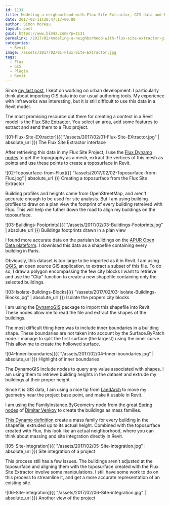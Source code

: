 ```yaml
---
id: 1131
title: Modeling a neighborhood with Flux Site Extractor, GIS data and Revit
date: 2017-02-11T20:47:17+00:00
author: Simon Moreau
layout: post
guid: https://www.bim42.com/?p=1131
permalink: /2017/02/modeling-a-neighborhood-with-flux-site-extractor-gis-data-and-revit/
categories:
  - Revit
image: /assets/2017/02/01-Flux-Site-EXtractor.jpg
tags:
  - Flux
  - GIS
  - Plugin
  - Revit
---
```

Since [my last post](https://www.bim42.com/2017/01/modeling-paris-with-infraworks/), I kept on working on urban development. I particularly think about importing GIS data into our usual authoring tools. My experience with Infraworks was interesting, but it is still difficult to use this data in a Revit model.

The most promising resource out there for creating a context in a Revit model is the [Flux Site Extractor](https://labs.flux.io/extractor/). You select an area, add some features to extract and send them to a Flux project.

![01-Flux-Site-EXtractor]({{ "/assets/2017/02/01-Flux-Site-EXtractor.jpg" | absolute_url }})
The Flux Site Extractor interface

After retrieving this data in my Flux Site Project, I use the [Flux Dynamo nodes](https://drive.google.com/file/d/0B_fvbfIWQ5JJMTVLbUtxUGxfZ2M/view?usp=sharing&resourcekey=0-LuPiAcnDmuqftKy26eqXGw) to get the topography as a mesh, extract the vertices of this mesh as points and use these points to create a toposurface in Revit.

![02-Toposurface-from-Flux]({{ "/assets/2017/02/02-Toposurface-from-Flux.jpg" | absolute_url }})
Creating a toposurface from the Flux Site Extractor

Building profiles and heights came from OpenStreetMap, and aren't accurate enough to be used for site analysis. But I am using building profiles to draw on a plan view the footprint of every building retreived with Flux. This will help me futher down the road to align my buildings on the toposurface.

![03-Buildings-Footprints]({{ "/assets/2017/02/03-Buildings-Footprints.jpg" | absolute_url }})
Buildings footprints drawn in a plan view

I found more accurate data on the parisian buildings on the [APUR Open Data plateform](http://cassini-apur.opendata.arcgis.com/). I download this data as a shapefile containing every building in Paris.

Obviously, this dataset is too large to be imported as it in Revit. I am using [QGIS](http://www.qgis.org/en/site/), an open source GIS application, to extract a subset of this file. To do so, I draw a polygon encompassing the few city blocks I want to retrieve and use the "Clip" function to create a new shapefile containing only the selected buildings.

![03-Isolate-Buildings-Blocks]({{ "/assets/2017/02/03-Isolate-Buildings-Blocks.jpg" | absolute_url }})
Isolate the propers city blocks

I am using the [DynamoGIS](https://github.com/sharadkjaiswal/DynamoGIS) package to import this shapefile into Revit. These nodes allow me to read the file and extract the shapes of the buildings.

The most difficult thing here was to include inner boundaries in a building shape. These boundaries are not taken into account by the Surface.ByPatch node. I manage to split the first surface (the largest) using the inner curve. This allow me to create the hollowed surface.

![04-Inner-boundaries]({{ "/assets/2017/02/04-Inner-boundaries.jpg" | absolute_url }})
Highlight of inner boundaries

The DynamoGIS include nodes to query any value associated with shapes. I am using them to retrieve building heights in the dataset and extrude my buildings at their proper height.

Since it is GIS data, I am using a nice tip from [LandArch](https://landarchbim.com/2016/06/15/import-shapefiles-with-dynamogis/) to move my geometry near the project base point, and make it usable in Revit.

I am using the FamilyInstance.ByGeometry node from the great [Spring nodes](https://dynamonodes.com/2016/01/28/what-is-spring-nodes/) of [Dimitar Venkov](https://twitter.com/5devene?lang=en) to create the buildings as mass families.

[This Dynamo definition](https://drive.google.com/file/d/0B_fvbfIWQ5JJeExWd0szejFtM1k/view?usp=sharing&resourcekey=0-KSzx2eDvtB_ER5cpKnqaGQ) create a mass family for every building in the shapefile, extruded up to its actual height. Combined with the toposurface created with Flux, this look like an actual neighborhood, where you can think about massing and site integration directly in Revit.

![05-Site-integration]({{ "/assets/2017/02/05-Site-integration.jpg" | absolute_url }})
Site integration of a project

This process still has a few issues. The buildings aren't adjusted at the toposurface and aligning them with the toposurface created with the Flux Site Extractor involve some manipulations. I still have some work to do on this process to streamline it, and get a more accurate representation of an existing site.

![06-Site-intégration]({{ "/assets/2017/02/06-Site-intégration.jpg" | absolute_url }})
Another view of the project